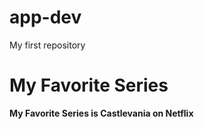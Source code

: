 # app-dev
My first repository
# My Favorite Series
**My Favorite Series is Castlevania on Netflix**
